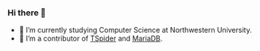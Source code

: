 ### Hi there 👋

- 🔭 I’m currently studying Computer Science at Northwestern University.
- 🌱 I’m a contributor of [TSpider](https://github.com/Tencent/TenDBCluster-TSpider) and [MariaDB](https://github.com/MariaDB/server).
<!--
**yongxin-xu/yongxin-xu** is a ✨ _special_ ✨ repository because its `README.md` (this file) appears on your GitHub profile.

Here are some ideas to get you started:

- 🔭 I’m currently working on ...
- 🌱 I’m currently learning ...
- 👯 I’m looking to collaborate on ...
- 🤔 I’m looking for help with ...
- 💬 Ask me about ...
- 📫 How to reach me: ...
- 😄 Pronouns: ...
- ⚡ Fun fact: ...
-->
